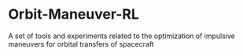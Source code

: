 # Orbit-Maneuver-RL
A set of tools and experiments related to the optimization of impulsive maneuvers for orbital transfers of spacecraft
